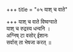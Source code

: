 +++
title = "०५ याश् च वाते"

+++
याश् च वाते विष्वग्वाते  
याश् च रुद्रस्य धन्वनि ।  
अग्निष् टा वसोर् ईशानः  
सर्वास् ता भेषजा करत् ॥